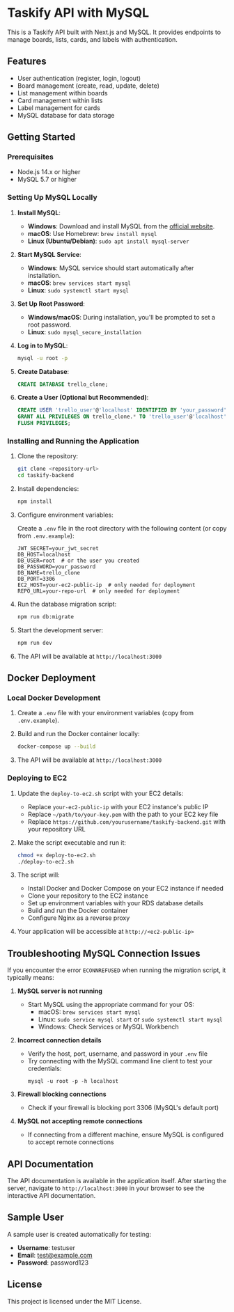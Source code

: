 # Taskify API with MySQL

This is a Taskify API built with Next.js and MySQL. It provides endpoints to manage boards, lists, cards, and labels with authentication.

## Features

- User authentication (register, login, logout)
- Board management (create, read, update, delete)
- List management within boards
- Card management within lists
- Label management for cards
- MySQL database for data storage

## Getting Started

### Prerequisites

- Node.js 14.x or higher
- MySQL 5.7 or higher

### Setting Up MySQL Locally

1. **Install MySQL**:

   - **Windows**: Download and install MySQL from the [official website](https://dev.mysql.com/downloads/installer/).
   - **macOS**: Use Homebrew: `brew install mysql`
   - **Linux (Ubuntu/Debian)**: `sudo apt install mysql-server`

2. **Start MySQL Service**:

   - **Windows**: MySQL service should start automatically after installation.
   - **macOS**: `brew services start mysql`
   - **Linux**: `sudo systemctl start mysql`

3. **Set Up Root Password**:

   - **Windows/macOS**: During installation, you'll be prompted to set a root password.
   - **Linux**: `sudo mysql_secure_installation`

4. **Log in to MySQL**:

   ```bash
   mysql -u root -p
   ```

5. **Create Database**:

   ```sql
   CREATE DATABASE trello_clone;
   ```

6. **Create a User (Optional but Recommended)**:

   ```sql
   CREATE USER 'trello_user'@'localhost' IDENTIFIED BY 'your_password';
   GRANT ALL PRIVILEGES ON trello_clone.* TO 'trello_user'@'localhost';
   FLUSH PRIVILEGES;
   ```

### Installing and Running the Application

1. Clone the repository:

   ```bash
   git clone <repository-url>
   cd taskify-backend
   ```

2. Install dependencies:

   ```bash
   npm install
   ```

3. Configure environment variables:

   Create a `.env` file in the root directory with the following content (or copy from `.env.example`):

   ```
   JWT_SECRET=your_jwt_secret
   DB_HOST=localhost
   DB_USER=root  # or the user you created
   DB_PASSWORD=your_password
   DB_NAME=trello_clone
   DB_PORT=3306
   EC2_HOST=your-ec2-public-ip  # only needed for deployment
   REPO_URL=your-repo-url  # only needed for deployment
   ```

4. Run the database migration script:

   ```bash
   npm run db:migrate
   ```

5. Start the development server:

   ```bash
   npm run dev
   ```

6. The API will be available at `http://localhost:3000`

## Docker Deployment

### Local Docker Development

1. Create a `.env` file with your environment variables (copy from `.env.example`).

2. Build and run the Docker container locally:

   ```bash
   docker-compose up --build
   ```

3. The API will be available at `http://localhost:3000`

### Deploying to EC2

1. Update the `deploy-to-ec2.sh` script with your EC2 details:

   - Replace `your-ec2-public-ip` with your EC2 instance's public IP
   - Replace `~/path/to/your-key.pem` with the path to your EC2 key file
   - Replace `https://github.com/yourusername/taskify-backend.git` with your repository URL

2. Make the script executable and run it:

   ```bash
   chmod +x deploy-to-ec2.sh
   ./deploy-to-ec2.sh
   ```

3. The script will:
   - Install Docker and Docker Compose on your EC2 instance if needed
   - Clone your repository to the EC2 instance
   - Set up environment variables with your RDS database details
   - Build and run the Docker container
   - Configure Nginx as a reverse proxy

4. Your application will be accessible at `http://<ec2-public-ip>`

## Troubleshooting MySQL Connection Issues

If you encounter the error `ECONNREFUSED` when running the migration script, it typically means:

1. **MySQL server is not running**
   - Start MySQL using the appropriate command for your OS:
     - macOS: `brew services start mysql`
     - Linux: `sudo service mysql start` or `sudo systemctl start mysql`
     - Windows: Check Services or MySQL Workbench

2. **Incorrect connection details**
   - Verify the host, port, username, and password in your `.env` file
   - Try connecting with the MySQL command line client to test your credentials:
     ```
     mysql -u root -p -h localhost
     ```

3. **Firewall blocking connections**
   - Check if your firewall is blocking port 3306 (MySQL's default port)

4. **MySQL not accepting remote connections**
   - If connecting from a different machine, ensure MySQL is configured to accept remote connections

## API Documentation

The API documentation is available in the application itself. After starting the server, navigate to `http://localhost:3000` in your browser to see the interactive API documentation.

## Sample User

A sample user is created automatically for testing:

- **Username**: testuser
- **Email**: test@example.com
- **Password**: password123

## License

This project is licensed under the MIT License.